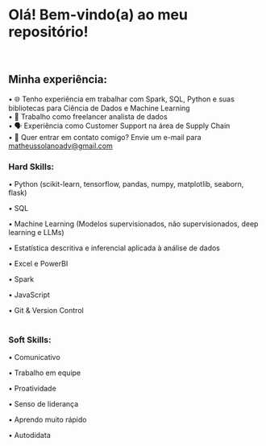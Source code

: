 # Olá! Bem-vindo(a) ao meu repositório!
<br>

## Minha experiência:
• 🌐 Tenho experiência em trabalhar com Spark, SQL, Python e suas bibliotecas para Ciência de Dados e Machine Learning<br>
• 🎲 Trabalho como freelancer analista de dados <br>
• 🗣 Experiência como Customer Support na área de Supply Chain<br>
• 📧 Quer entrar em contato comigo? Envie um e-mail para matheussolanoadv@gmail.com <br>



### Hard Skills:
• Python (scikit-learn, tensorflow, pandas, numpy, matplotlib, seaborn, flask)

• SQL

• Machine Learning (Modelos supervisionados, não supervisionados, deep learning e LLMs)

• Estatística descritiva e inferencial aplicada à análise de dados

• Excel e PowerBI

• Spark

• JavaScript

• Git & Version Control
<br>
<br>
### Soft Skills:
• Comunicativo

• Trabalho em equipe

• Proatividade

• Senso de liderança

• Aprendo muito rápido

• Autodidata
